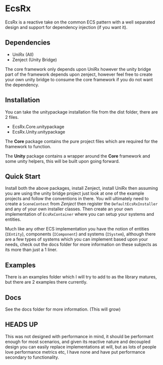 # EcsRx

EcsRx is a reactive take on the common ECS pattern with a well separated design and support for dependency injection (if you want it).

## Dependencies

- UniRx (All)
- Zenject (Unity Bridge)

The core framework only depends upon UniRx however the unity bridge part of the framework depends upon zenject, however feel free to create your own unity bridge to consume the core framework if you do not want the dependency.

## Installation

You can take the unitypackage installation file from the dist folder, there are 2 files.

- EcsRx.Core.unitypackage
- EcsRx.Unity.unitypackage

The **Core** package contains the pure project files which are required for the framework to function.

The **Unity** package contains a wrapper around the **Core** framework and some unity helpers, this will be built upon going forward.

## Quick Start

Install both the above packages, install Zenject, install UniRx then assuming you are using the unity bridge project just look at one of the example projects and follow the conventions in there. You will ultimately need to create a `SceneContext` from *Zenject* then register the `DefaultEcsRxInstaller` and any of your own installer classes. Then create an your own implementation of `EcsRxContainer` where you can setup your systems and entities.

Much like any other ECS implementation you have the notion of entities (`IEntity`), components (`IComponent`) and systems (`ISystem`), although there are a few types of systems which you can implement based upon your needs, check out the docs folder for more information on these subjects as its more than just a 1 liner.

## Examples

There is an examples folder which I will try to add to as the library matures, but there are 2 examples there currently.

## Docs

See the docs folder for more information. (This will grow)

## HEADS UP

This was not designed with performance in mind, it should be performant enough for most scenarios, and given its reactive nature and decoupled design you can easily replace implementations at will, but as lots of people love performance metrics etc, I have none and have put performance secondary to functionality.